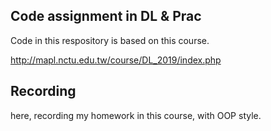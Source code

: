 ## Code assignment in DL & Prac

Code in this respository is based on this course.

http://mapl.nctu.edu.tw/course/DL_2019/index.php


## Recording 
here, recording my homework in this course, with OOP style.
